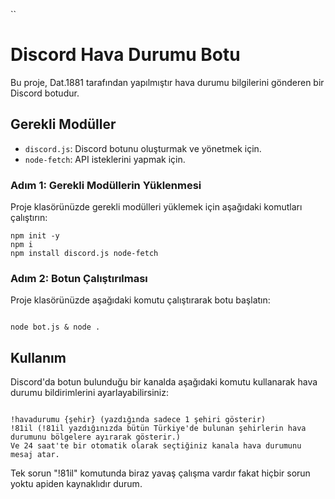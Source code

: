 

``
# Discord Hava Durumu Botu

Bu proje, Dat.1881 tarafından yapılmıştır hava durumu bilgilerini gönderen bir Discord botudur. 

## Gerekli Modüller

- `discord.js`: Discord botunu oluşturmak ve yönetmek için.
- `node-fetch`: API isteklerini yapmak için.


### Adım 1: Gerekli Modüllerin Yüklenmesi

Proje klasörünüzde gerekli modülleri yüklemek için aşağıdaki komutları çalıştırın:

```
npm init -y
npm i
npm install discord.js node-fetch
```

### Adım 2: Botun Çalıştırılması

Proje klasörünüzde aşağıdaki komutu çalıştırarak botu başlatın:
```

node bot.js & node .

```

## Kullanım

Discord'da botun bulunduğu bir kanalda aşağıdaki komutu kullanarak hava durumu bildirimlerini ayarlayabilirsiniz:
```

!havadurumu {şehir} (yazdığında sadece 1 şehiri gösterir)
!81il (!81il yazdığınızda bütün Türkiye'de bulunan şehirlerin hava durumunu bölgelere ayırarak gösterir.)
Ve 24 saat'te bir otomatik olarak seçtiğiniz kanala hava durumunu mesaj atar.
```
Tek sorun "!81il" komutunda biraz yavaş çalışma vardır fakat hiçbir sorun yoktu apiden kaynaklıdır durum.
